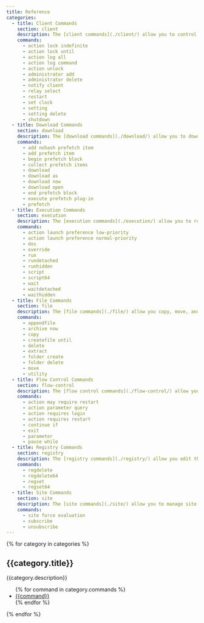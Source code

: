 ```yaml
---
title: Reference
categories:
  - title: Client Commands
    section: client
    description: The [client commands](./client/) allow you to control the behavior of the BigFix client.
    commands:
      - action lock indefinite
      - action lock until
      - action log all
      - action log command
      - action unlock
      - administrator add
      - administrator delete
      - notify client
      - relay select
      - restart
      - set clock
      - setting
      - setting delete
      - shutdown
  - title: Download Commands
    section: download
    description: The [download commands](./download/) allow you to download files to the client machine.
    commands:
      - add nohash prefetch item
      - add prefetch item
      - begin prefetch block
      - collect prefetch items
      - download
      - download as
      - download now
      - download open
      - end prefetch block
      - execute prefetch plug-in
      - prefetch
  - title: Execution Commands
    section: execution
    description: The [execution commands](./execution/) allow you to run external commands and control their behavior.
    commands:
      - action launch preference low-priority
      - action launch preference normal-priority
      - dos
      - override
      - run
      - rundetached
      - runhidden
      - script
      - script64
      - wait
      - waitdetached
      - waithidden
  - title: File Commands
    section: file
    description: The [file commands](./file/) allow you copy, move, and delete files.
    commands:
      - appendfile
      - archive now
      - copy
      - createfile until
      - delete
      - extract
      - folder create
      - folder delete
      - move
      - utility
  - title: Flow Control Commands
    section: flow-control
    description: The [flow control commands](./flow-control/) allow you to use conditional logic in your action script.
    commands:
      - action may require restart
      - action parameter query
      - action requires login
      - action requires restart
      - continue if
      - exit
      - parameter
      - pause while
  - title: Registry Commands
    section: registry
    description: The [registry commands](./registry/) allow you edit the Windows Registry.
    commands:
      - regdelete
      - regdelete64
      - regset
      - regset64
  - title: Site Commands
    section: site
    description: The [site commands](./site/) allow you to manage site subscriptions.
    commands:
      - site force evaluation
      - subscribe
      - unsubscribe
---
```


{% for category in categories %}
<div>
  <h2>{{category.title}}</h2>
  {{category.description}}
  <ul>
    {% for command in category.commands %}
    <li><a href="/action-script/reference/{{category.section}}/{{command | replace(' ', '-')}}.html">{{command}}</a></li>
    {% endfor %}
  </ul>
</div>
{% endfor %}
